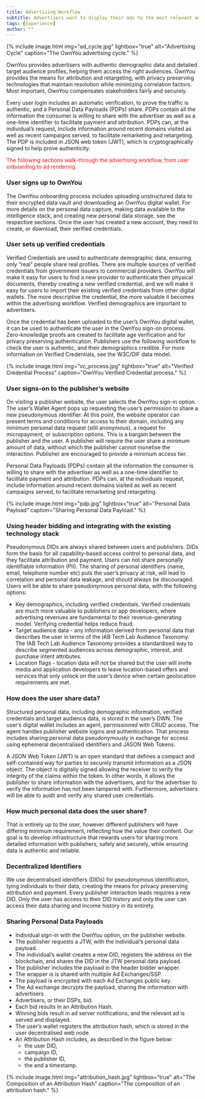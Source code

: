 ```yaml
---
title: Advertising Workflow
subtitle: Advertisers want to display their ads to the most relevant audience, for the best price. They need to know when advertising has been effective, and whether one creative is more engaging than another. Ultimately, advertisers want to know how to invest most effectively across all their campaigns.
tags: [Experience]
author: ""
---
```


{% include image.html img="ad_cycle.jpg" lightbox="true" alt="Advertising Cycle" caption="The OwnYou advertising cycle." %}

OwnYou provides advertisers with authentic demographic data and detailed target audience profiles, helping them access the right audiences. OwnYou provides the means for attribution and retargeting, with privacy preserving technologies that maintain resolution while minimizing correlation factors. Most important, OwnYou compensates stakeholders fairly and securely.

Every user login includes an automatic verification, to prove the traffic is authentic, and a Personal Data Payloads (PDPs) share. PDPs contain all the information the consumer is willing to share with the advertiser as well as a one-time identifier to facilitate payment and attribution. PDPs can, at the individual’s request, include information around recent domains visited as well as recent campaigns served, to facilitate remarketing and retargeting. The PDP is included in JSON web token (JWT), which is cryptographically signed to help prove authenticity.

<span style="color: #e81313">The following sections walk-through the advertising workflow, from user onboarding to ad rendering.</span>

### User signs up to OwnYou

The OwnYou onboarding process includes uploading unstructured data to their encrypted data vault and downloading an OwnYou digital wallet. For more details on the personal data capture, making data available to the intelligence stack, and creating new personal data storage, see the respective sections. Once the user has created a new account, they need to create, or download, their verified credentials.

### User sets up verified credentials

Verified Credentials are used to authenticate demographic data, ensuring only “real” people share real profiles. There are multiple sources of verified credentials from government issuers to commercial providers. OwnYou will make it easy for users to find a new provider to authenticate their physical documents, thereby creating a new verified credential, and we will make it easy for users to import their existing verified credentials from other digital wallets. The more descriptive the credential, the more valuable it becomes within the advertising workflow. Verified demographics are important to advertisers.

Once the credential has been uploaded to the user’s OwnYou digital wallet, it can be used to authenticate the user in the OwnYou sign-on process. Zero-knowledge proofs are created to facilitate age verification and for privacy preserving authentication. Publishers use the following workflow to check the user is authentic, and their demographics credible. For more information on Verified Credentials, see the W3C/DIF data model.

{% include image.html img="vc_process.jpg" lightbox="true" alt="Verified Credential Process" caption="OwnYou Verified Credential process." %}

### User signs-on to the publisher’s website

On visiting a publisher website, the user selects the OwnYou sign-in option. The user’s Wallet Agent pops up requesting the user’s permission to share a new pseudonymous identifier. At this point, the website operator can present terms and conditions for access to their domain, including any minimum personal data request (still anonymous), a request for micropayment, or subscription options. This is a bargain between the publisher and the user. A publisher will require the user share a minimum amount of data, without which the publisher cannot monetise the interaction. Publisher are encouraged to provide a minimum access tier.

Personal Data Payloads (PDPs) contain all the information the consumer is willing to share with the advertiser as well as a one-time identifier to facilitate payment and attribution. PDPs can, at the individuals request, include information around recent domains visited as well as recent campaigns served, to facilitate remarketing and retargeting.

{% include image.html img="pdp.jpg" lightbox="true" alt="Personal Data Payload" caption="Sharing Personal Data Payload." %}

### Using header bidding and integrating with the existing technology stack

Pseudonymous DIDs are always shared between users and publishers. DIDs form the basis for all capability-based access control to personal data, and they facilitate attribution and payment. Users can not share personally identifiable information (PII). The sharing of personal identifiers (name, email, telephone number etc) puts the user’s privacy at risk, will lead to correlation and personal data leakage, and should always be discouraged.
Users will be able to share pseudonymous personal data, with the following options:

- Key demographics, including verified credentials. Verified credentials are much more valuable to publishers or app developers, where advertising revenues are fundamental to their revenue-generating model. Verifying credential helps reduce fraud.
- Target audience data - any information derived from personal data that describes the user in terms of the IAB Tech Lab Audience Taxonomy. The IAB Tech Lab Audience Taxonomy provides a standardised way to describe segmented audiences across demographic, interest, and purchase intent attributes.
- Location flags - location data will not be shared but the user will invite media and application developers to leave location-based offers and services that only unlock on the user’s device when certain geolocation requirements are met.

### How does the user share data?

Structured personal data, including demographic information, verified credentials and target audience data, is stored in the user’s DWN. The user’s digital wallet includes an agent, permissioned with CRUD access. The agent handles publisher website logins and authentication. That process includes sharing personal data pseudonymously in exchange for access using ephemeral decentralised identifiers and JASON Web Tokens.

A JSON Web Token (JWT) is an open standard that defines a compact and self-contained way for parties to securely transmit information as a JSON object. The object is digitally signed allowing the receiver to verify the integrity of the claims within the token. In other words, it allows the publisher to share information with the advertisers, and for the advertiser to verify the information has not been tampered with. Furthermore, advertisers will be able to audit and verify any shared user credentials.

### How much personal data does the user share?

That is entirely up to the user, however different publishers will have differing minimum requirement, reflecting how the value their content. Our goal is to develop infrastructure that rewards users for sharing more detailed information with publishers, safely and securely, while ensuring data is authentic and reliable.

### Decentralized Identifiers

We use decentralised identifiers (DIDs) for pseudonymous identification, tying individuals to their data, creating the means for privacy preserving attribution and payment. Every publisher interaction leads requires a new DID. Only the user has access to their DID history and only the user can access their data sharing and income history in its entirety.

### Sharing Personal Data Payloads

- Individual sign-in with the OwnYou option, on the publisher website.
- The publisher requests a JTW, with the individual’s personal data payload.
- The individual’s wallet creates a new DID, registers the address on the blockchain, and shares the DID in the JTW personal data payload.
- The publisher includes the payload in the header bidder wrapper.
- The wrapper is is shared with multiple Ad Exchanges/SSP.
- The payload is encrypted with each Ad Exchanges public key.
- The Ad exchange decrypts the payload, sharing the information with advertisers
- Advertisers, or their DSPs, bid.
- Each bid results in an Attribution Hash.
- Winning bids result in ad server notifications, and the relevant ad is served and displayed.
- The user’s wallet registers the attribution hash, which is stored in the user decentralised web node.
- An Attribution Hash includes, as described in the figure below:
  - the user DID,
  - campaign ID,
  - the publisher ID,
  - the and a timestamp.

{% include image.html img="attribution_hash.jpg" lightbox="true" alt="The Composition of an Attribution Hash" caption="The composition of an attribution hash." %}
